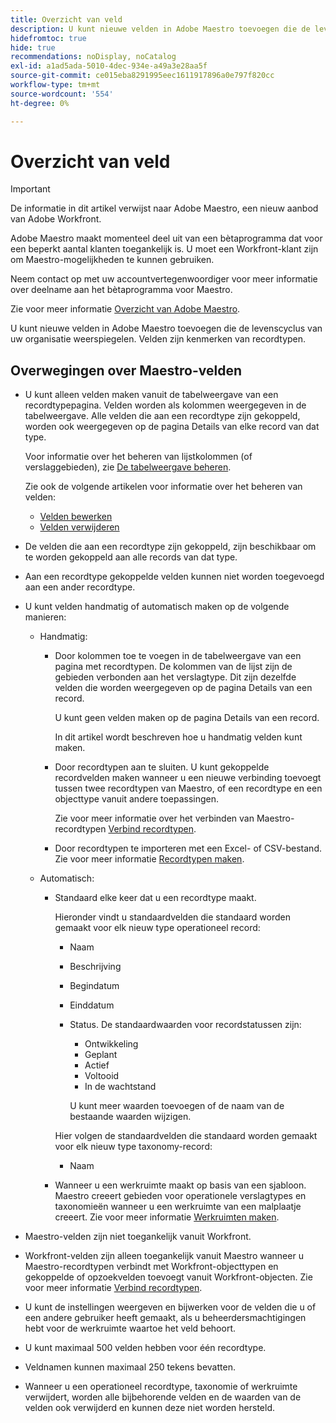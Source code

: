 ```yaml
---
title: Overzicht van veld
description: U kunt nieuwe velden in Adobe Maestro toevoegen die de levenscyclus van uw organisatie weerspiegelen. Velden zijn kenmerken van recordtypen.
hidefromtoc: true
hide: true
recommendations: noDisplay, noCatalog
exl-id: a1ad5ada-5010-4dec-934e-a49a3e28aa5f
source-git-commit: ce015eba8291995eec1611917896a0e797f820cc
workflow-type: tm+mt
source-wordcount: '554'
ht-degree: 0%

---
```


# Overzicht van veld

<!--
title: Field overview
description: You can add new fields in Adobe Maestro that reflect your organization's lifecycle. Fields are attributes of record types. 
hidefromtoc: yes
author: Alina
feature: Work Management (***************WE NEED A NEW ONE HERE***********)
role: User, Admin
hide: yes
-->

<!--update the metadata with real information when making this available in TOC and in the left nav-->

>[!IMPORTANT]
>
>De informatie in dit artikel verwijst naar Adobe Maestro, een nieuw aanbod van Adobe Workfront.
>
>Adobe Maestro maakt momenteel deel uit van een bètaprogramma dat voor een beperkt aantal klanten toegankelijk is. U moet een Workfront-klant zijn om Maestro-mogelijkheden te kunnen gebruiken.
>
>Neem contact op met uw accountvertegenwoordiger voor meer informatie over deelname aan het bètaprogramma voor Maestro.
>
>Zie voor meer informatie [Overzicht van Adobe Maestro](../maestro-overview.md).

U kunt nieuwe velden in Adobe Maestro toevoegen die de levenscyclus van uw organisatie weerspiegelen. Velden zijn kenmerken van recordtypen.


## Overwegingen over Maestro-velden

* U kunt alleen velden maken vanuit de tabelweergave van een recordtypepagina. Velden worden als kolommen weergegeven in de tabelweergave. Alle velden die aan een recordtype zijn gekoppeld, worden ook weergegeven op de pagina Details van elke record van dat type.

  Voor informatie over het beheren van lijstkolommen (of verslaggebieden), zie [De tabelweergave beheren](../views/manage-the-table-view.md).

  Zie ook de volgende artikelen voor informatie over het beheren van velden:

   * [Velden bewerken](../fields/edit-fields.md)
   * [Velden verwijderen](../fields/delete-fields.md)

* De velden die aan een recordtype zijn gekoppeld, zijn beschikbaar om te worden gekoppeld aan alle records van dat type. <!--will this change and will the fields be available for other record types, too?! Also, the next bullet might need to change too if this one changes -->

* Aan een recordtype gekoppelde velden kunnen niet worden toegevoegd aan een ander recordtype. <!-- this will change when they open the Field library tab when creating a field-->

* U kunt velden handmatig of automatisch maken op de volgende manieren:

   * Handmatig:

      * Door kolommen toe te voegen in de tabelweergave van een pagina met recordtypen. De kolommen van de lijst zijn de gebieden verbonden aan het verslagtype. Dit zijn dezelfde velden die worden weergegeven op de pagina Details van een record.

        U kunt geen velden maken op de pagina Details van een record.

        In dit artikel wordt beschreven hoe u handmatig velden kunt maken.

      * Door recordtypen aan te sluiten. U kunt gekoppelde recordvelden maken wanneer u een nieuwe verbinding toevoegt tussen twee recordtypen van Maestro, of een recordtype en een objecttype vanuit andere toepassingen.

        <!--* Importing record types with fields using a CSV or an Excel file. - this is not available yet-->

        Zie voor meer informatie over het verbinden van Maestro-recordtypen [Verbind recordtypen](../architecture/connect-record-types.md).

      * Door recordtypen te importeren met een Excel- of CSV-bestand. Zie voor meer informatie [Recordtypen maken](../architecture/create-record-types.md).

   * Automatisch:

      * Standaard elke keer dat u een recordtype maakt.

        Hieronder vindt u standaardvelden die standaard worden gemaakt voor elk nieuw type operationeel record:

         * Naam
         * Beschrijving
         * Begindatum
         * Einddatum
         * Status. De standaardwaarden voor recordstatussen zijn:
            * Ontwikkeling
            * Geplant
            * Actief
            * Voltooid
            * In de wachtstand

           U kunt meer waarden toevoegen of de naam van de bestaande waarden wijzigen.

        Hier volgen de standaardvelden die standaard worden gemaakt voor elk nieuw type taxonomy-record:

         * Naam <!--will more be added? If not, consider rephrasing this bullet-->

      * Wanneer u een werkruimte maakt op basis van een sjabloon. Maestro creeert gebieden voor operationele verslagtypes en taxonomieën wanneer u een werkruimte van een malplaatje creeert. Zie voor meer informatie [Werkruimten maken](../architecture/create-workspaces.md).

* Maestro-velden zijn niet toegankelijk vanuit Workfront.

* Workfront-velden zijn alleen toegankelijk vanuit Maestro wanneer u Maestro-recordtypen verbindt met Workfront-objecttypen en gekoppelde of opzoekvelden toevoegt vanuit Workfront-objecten. Zie voor meer informatie [Verbind recordtypen](../architecture/connect-record-types.md).

* U kunt de instellingen weergeven en bijwerken voor de velden die u of een andere gebruiker heeft gemaakt, als u beheerdersmachtigingen hebt voor de werkruimte waartoe het veld behoort.

* U kunt maximaal 500 velden hebben voor één recordtype.

* Veldnamen kunnen maximaal 250 tekens bevatten.

* Wanneer u een operationeel recordtype, taxonomie of werkruimte verwijdert, worden alle bijbehorende velden en de waarden van de velden ook verwijderd en kunnen deze niet worden hersteld. <!-- this might change with a possible recycle bin solution?!-->
